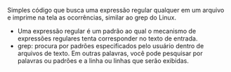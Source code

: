 Simples código que busca uma expressão regular qualquer em um arquivo e imprime na tela as ocorrências, similar ao grep do Linux.

- Uma expressão regular é um padrão ao qual o mecanismo de expressões regulares tenta corresponder no texto de entrada.
- grep: procura por padrões especificados pelo usuário dentro de arquivos de texto. Em outras palavras, você pode pesquisar por palavras ou padrões e a linha ou linhas que serão exibidas.
